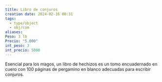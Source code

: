```yaml
---
title: Libro de conjuros
creation date: 2024-02-16 00:31
tags:
  - type/object
  - obj/com
aliases: 
Peso: 3 lb
Precio: "5.000"
int_peso: 3
int_precio: 5000
---
```

Esencial para los magos, un libro de hechizos es un tomo encuadernado en cuero con 100 páginas
de pergamino en blanco adecuadas para escribir conjuros.
